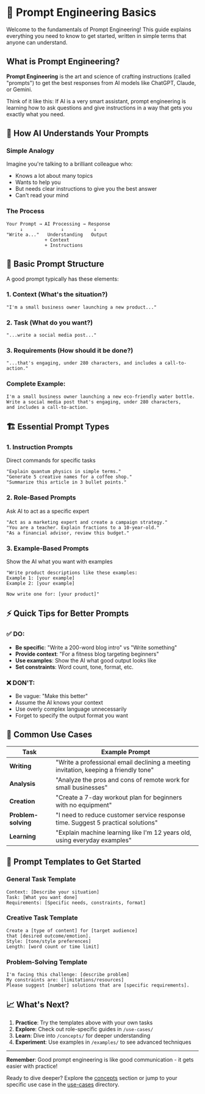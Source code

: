 # 🎯 Prompt Engineering Basics

Welcome to the fundamentals of Prompt Engineering! This guide explains everything you need to know to get started, written in simple terms that anyone can understand.

## What is Prompt Engineering?

**Prompt Engineering** is the art and science of crafting instructions (called "prompts") to get the best responses from AI models like ChatGPT, Claude, or Gemini.

Think of it like this: If AI is a very smart assistant, prompt engineering is learning how to ask questions and give instructions in a way that gets you exactly what you need.

## 🧠 How AI Understands Your Prompts

### Simple Analogy
Imagine you're talking to a brilliant colleague who:
- Knows a lot about many topics
- Wants to help you
- But needs clear instructions to give you the best answer
- Can't read your mind

### The Process
```
Your Prompt → AI Processing → Response
     ↓              ↓           ↓
"Write a..."   Understanding   Output
              + Context       
              + Instructions  
```

## 🎨 Basic Prompt Structure

A good prompt typically has these elements:

### 1. **Context** (What's the situation?)
```
"I'm a small business owner launching a new product..."
```

### 2. **Task** (What do you want?)
```
"...write a social media post..."
```

### 3. **Requirements** (How should it be done?)
```
"...that's engaging, under 280 characters, and includes a call-to-action."
```

### Complete Example:
```
I'm a small business owner launching a new eco-friendly water bottle. 
Write a social media post that's engaging, under 280 characters, 
and includes a call-to-action.
```

## 🏗️ Essential Prompt Types

### 1. **Instruction Prompts**
Direct commands for specific tasks
```
"Explain quantum physics in simple terms."
"Generate 5 creative names for a coffee shop."
"Summarize this article in 3 bullet points."
```

### 2. **Role-Based Prompts**
Ask AI to act as a specific expert
```
"Act as a marketing expert and create a campaign strategy."
"You are a teacher. Explain fractions to a 10-year-old."
"As a financial advisor, review this budget."
```

### 3. **Example-Based Prompts**
Show the AI what you want with examples
```
"Write product descriptions like these examples:
Example 1: [your example]
Example 2: [your example]

Now write one for: [your product]"
```

## ⚡ Quick Tips for Better Prompts

### ✅ DO:
- **Be specific**: "Write a 200-word blog intro" vs "Write something"
- **Provide context**: "For a fitness blog targeting beginners"
- **Use examples**: Show the AI what good output looks like
- **Set constraints**: Word count, tone, format, etc.

### ❌ DON'T:
- Be vague: "Make this better"
- Assume the AI knows your context
- Use overly complex language unnecessarily
- Forget to specify the output format you want

## 🎯 Common Use Cases

| **Task** | **Example Prompt** |
|----------|-------------------|
| **Writing** | "Write a professional email declining a meeting invitation, keeping a friendly tone" |
| **Analysis** | "Analyze the pros and cons of remote work for small businesses" |
| **Creation** | "Create a 7-day workout plan for beginners with no equipment" |
| **Problem-solving** | "I need to reduce customer service response time. Suggest 5 practical solutions" |
| **Learning** | "Explain machine learning like I'm 12 years old, using everyday examples" |

## 🔧 Prompt Templates to Get Started

### General Task Template
```
Context: [Describe your situation]
Task: [What you want done]
Requirements: [Specific needs, constraints, format]
```

### Creative Task Template
```
Create a [type of content] for [target audience] 
that [desired outcome/emotion].
Style: [tone/style preferences]
Length: [word count or time limit]
```

### Problem-Solving Template
```
I'm facing this challenge: [describe problem]
My constraints are: [limitations/resources]
Please suggest [number] solutions that are [specific requirements].
```

## 📈 What's Next?

1. **Practice**: Try the templates above with your own tasks
2. **Explore**: Check out role-specific guides in `/use-cases/`
3. **Learn**: Dive into `/concepts/` for deeper understanding
4. **Experiment**: Use examples in `/examples/` to see advanced techniques

---

**Remember**: Good prompt engineering is like good communication - it gets easier with practice!

Ready to dive deeper? Explore the [concepts](../concepts/) section or jump to your specific use case in the [use-cases](../use-cases/) directory.